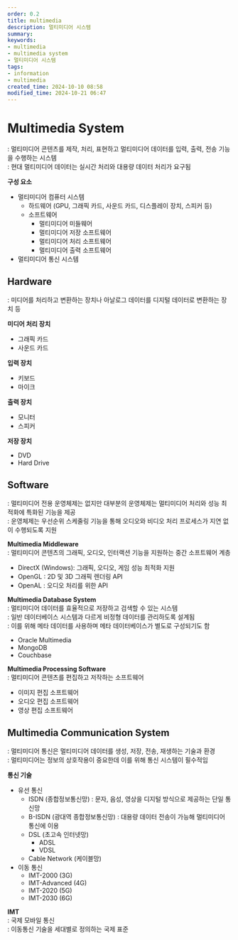 ```yaml
---
order: 0.2
title: multimedia
description: 멀티미디어 시스템
summary:
keywords:
- multimedia
- multimedia system
- 멀티미디어 시스템
tags:
- information
- multimedia
created_time: 2024-10-10 08:58
modified_time: 2024-10-21 06:47
---
```


# Multimedia System
: 멀티미디어 콘텐츠를 제작, 처리, 표현하고 멀티미디어 데이터를 입력, 출력, 전송 기능을 수행하는 시스템  
: 현대 멀티미디어 데이터는 실시간 처리와 대용량 데이터 처리가 요구됨  

**구성 요소**
- 멀티미디어 컴퓨터 시스템
  - 하드웨어 (GPU, 그래픽 카드, 사운드 카드, 디스플레이 장치, 스피커 등)
  - 소프트웨어 
    - 멀티미디어 미들웨어
    - 멀티미디어 저장 소프트웨어
    - 멀티미디어 처리 소프트웨어
    - 멀티미디어 출력 소프트웨어
- 멀티미디어 통신 시스템



## Hardware
: 미디어를 처리하고 변환하는 장치나 아날로그 데이터를 디지털 데이터로 변환하는 장치 등

**미디어 처리 장치**
- 그래픽 카드 
- 사운드 카드

**입력 장치**
- 키보드
- 마이크

**출력 장치**
- 모니터
- 스피커

**저장 장치**
- DVD
- Hard Drive



## Software
: 멀티미디어 전용 운영체제는 없지만 대부분의 운영체제는 멀티미디어 처리와 성능 최적화에 특화된 기능을 제공  
: 운영체제는 우선순위 스케줄링 기능을 통해 오디오와 비디오 처리 프로세스가 지연 없이 수행되도록 지원  

**Multimedia Middleware**  
: 멀티미디어 콘텐츠의 그래픽, 오디오, 인터랙션 기능을 지원하는 중간 소프트웨어 계층  

- DirectX (Windows): 그래픽, 오디오, 게임 성능 최적화 지원
- OpenGL : 2D 및 3D 그래픽 렌더링 API
- OpenAL : 오디오 처리를 위한 API


**Multimedia Database System**  
: 멀티미디어 데이터를 효율적으로 저장하고 검색할 수 있는 시스템  
: 일반 데이터베이스 시스템과 다르게 비정형 데이터를 관리하도록 설계됨  
: 이를 위해 메타 데이터를 사용하며 메타 데이터베이스가 별도로 구성되기도 함  

- Oracle Multimedia
- MongoDB
- Couchbase


**Multimedia Processing Software**  
: 멀티미디어 콘텐츠를 편집하고 저작하는 소프트웨어  

- 이미지 편집 소프트웨어
- 오디오 편집 소프트웨어
- 영상 편집 소프트웨어



## Multimedia Communication System
: 멀티미디어 통신은 멀티미디어 데이터를 생성, 저장, 전송, 재생하는 기술과 환경  
: 멀티미디어는 정보의 상호작용이 중요한데 이를 위해 통신 시스템이 필수적임  

**통신 기술**
- 유선 통신
  - ISDN (종합정보통신망) : 문자, 음성, 영상을 디지털 방식으로 제공하는 단일 통신망
  - B-ISDN (광대역 종합정보통신망) : 대용량 데이터 전송이 가능해 멀티미디어 통신에 이용
  - DSL (초고속 인터넷망)
    - ADSL 
    - VDSL
  - Cable Network (케이블망)
- 이동 통신
  - IMT-2000 (3G) 
  - IMT-Advanced (4G) 
  - IMT-2020 (5G)
  - IMT-2030 (6G)


**IMT**  
: 국제 모바일 통신  
: 이동통신 기술을 세대별로 정의하는 국제 표준   